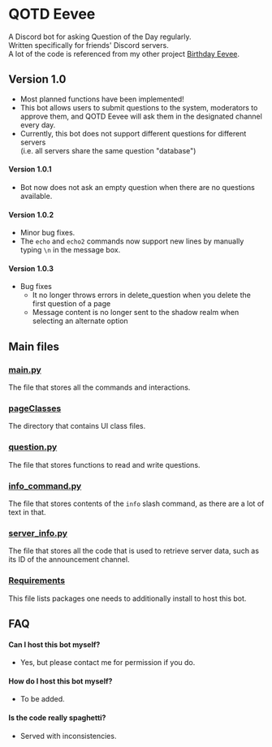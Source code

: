 # QOTD Eevee

A Discord bot for asking Question of the Day regularly.<br/>
Written specifically for friends' Discord servers.<br/>
A lot of the code is referenced from my other project [Birthday Eevee](https://github.com/anormalperson8/Birthday).

## Version 1.0
- Most planned functions have been implemented!
- This bot allows users to submit questions to the system, moderators to approve them,
and QOTD Eevee will ask them in the designated channel every day.
- Currently, this bot does not support different questions for different servers<br/>
  (i.e. all servers share the same question "database")

#### Version 1.0.1
- Bot now does not ask an empty question when there are no questions available.

#### Version 1.0.2
- Minor bug fixes.
- The `echo` and `echo2` commands now support new lines by manually typing `\n` in the message box.

#### Version 1.0.3
- Bug fixes
    - It no longer throws errors in delete_question when you delete the first question of a page
    - Message content is no longer sent to the shadow realm when selecting an alternate option

## Main files

### [main.py](/main.py)
The file that stores all the commands and interactions.

### [pageClasses](/pageClasses)
The directory that contains UI class files.

### [question.py](/question.py)
The file that stores functions to read and write questions.

### [info_command.py](/info_command.py)
The file that stores contents of the `info` slash command, as there are a lot of text in that.

### [server_info.py](/server_info.py)
The file that stores all the code that is used to retrieve server data, such as its ID of the announcement channel.

### [Requirements](/requirements.txt)
This file lists packages one needs to additionally install to host this bot.

## FAQ
#### Can I host this bot myself?
- Yes, but please contact me for permission if you do.

#### How do I host this bot myself?
- To be added.

#### Is the code really spaghetti?
- Served with inconsistencies.

